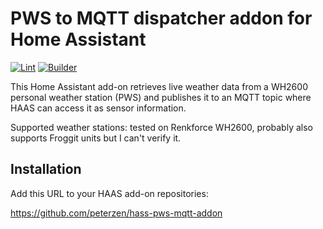 
# PWS to MQTT dispatcher addon for Home Assistant

[![Lint](https://github.com/peterzen/hass-pws-mqtt-addon/actions/workflows/lint.yaml/badge.svg)](https://github.com/peterzen/hass-pws-mqtt-addon/actions/workflows/lint.yaml)
[![Builder](https://github.com/peterzen/hass-pws-mqtt-addon/actions/workflows/builder.yaml/badge.svg)](https://github.com/peterzen/hass-pws-mqtt-addon/actions/workflows/builder.yaml)

This Home Assistant add-on retrieves live weather data from a WH2600 personal weather station (PWS) and publishes it to an MQTT topic where HAAS can access it as sensor information.

Supported weather stations: tested on Renkforce WH2600, probably also supports Froggit units but I can't verify it.

## Installation

Add this URL to your HAAS add-on repositories:

https://github.com/peterzen/hass-pws-mqtt-addon


